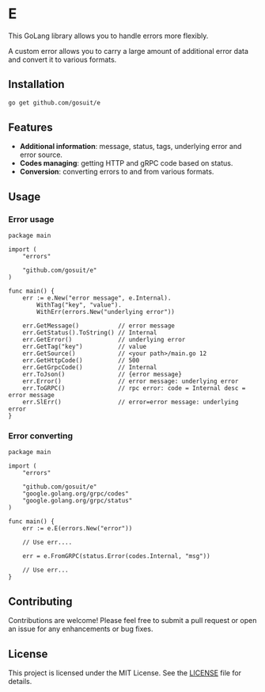 # E

This GoLang library allows you to handle errors more flexibly.

A custom error allows you to carry a large amount of additional error data and convert it to various formats.

## Installation

```zsh
go get github.com/gosuit/e
```

## Features

- **Additional information**: message, status, tags, underlying error and error source.
- **Codes managing**: getting HTTP and gRPC code based on status.
- **Сonversion**: converting errors to and from various formats.

## Usage

### Error usage

```golang
package main

import (
	"errors"

	"github.com/gosuit/e"
)

func main() {
	err := e.New("error message", e.Internal).
		WithTag("key", "value").
		WithErr(errors.New("underlying error"))

	err.GetMessage()           // error message
	err.GetStatus().ToString() // Internal
	err.GetError()             // underlying error
	err.GetTag("key")          // value
	err.GetSource()            // <your path>/main.go 12
	err.GetHttpCode()          // 500
	err.GetGrpcCode()          // Internal
	err.ToJson()               // {error message}
	err.Error()                // error message: underlying error
	err.ToGRPC()               // rpc error: code = Internal desc = error message
	err.SlErr()                // error=error message: underlying error
}
```

### Error converting

```golang
package main

import (
	"errors"

	"github.com/gosuit/e"
	"google.golang.org/grpc/codes"
	"google.golang.org/grpc/status"
)

func main() {
	err := e.E(errors.New("error"))

	// Use err....

	err = e.FromGRPC(status.Error(codes.Internal, "msg"))

	// Use err...
}
```

## Contributing

Contributions are welcome! Please feel free to submit a pull request or open an issue for any enhancements or bug fixes.

## License

This project is licensed under the MIT License. See the [LICENSE](LICENSE) file for details.
